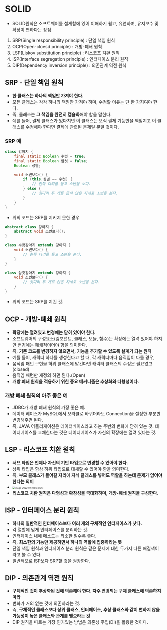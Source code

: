 # SOLID

- SOLID원칙은 소프트웨어를 설계함에 있어 이해하기 쉽고, 유연하며, 유지보수 및 확장이 편하다는 장점

1. SRP(Single responsibility principle) : 단일 책임 원칙
2. OCP(Open-cloesd principle) : 개방-폐쇄 원칙
3. LSP(Liskov substitution principle) : 리스코프 치환 원칙
4. ISP(Interface segregation principle) : 인터페이스 분리 원칙
5. DIP(Dependency inversion principle) : 의존관계 역전 원칙







## SRP - 단일 책임 원칙

- **한 클래스는 하나의 책임만 가져야 한다.**
- 모든 클래스는 각각 하나의 책임만 가져야 하며, 수정할 이유는 단 한 가지여야 한다.
- 즉, 클래스는 **그 책임을 완전히 캡슐화**해야 함을 말한다.
- 예를 들어, 결제 클래스가 있다치면 이 클래스는 오직 결제 기능만을 책임지고 이 클래스를 수정해야 한다면 결제에 관련된 문제일 뿐일 것이다.



### SRP 예

```java
class 강아지 {
    final static Boolean 수컷 = true;
    final static Boolean 암컷 = false;
    Boolean 성별;

    void 소변보다() {
        if (this.성별 == 수컷) {
            // 한쪽 다리를 들고 소변을 보다.
        } else {
            // 뒷다리 두 개를 굽혀 앉은 자세로 소변을 본다.
        }
    }   
}
```

- 위의 코드는 SRP를 지키지 못한 경우

```java
abstract class 강아지 {
    abstract void 소변보다();
}

class 수컷강아지 extends 강아지 {
    void 소변보다() {
        // 한쪽 다리를 들고 소변을 본다.
    }
}

class 암컷강아지 extends 강아지 {
    void 소변보다() {
        // 뒷다리 두 개로 앉은 자세로 소변을 본다.
    }
}
```

- 위의 코드는 SRP를 지킨 것.

## OCP - 개방-폐쇄 원칙

- **확장에는 열려있고 변경에는 닫혀 있어야 한다.**
- 소프트웨어의 구성요소(컴포넌트, 클래스, 모듈, 함수)는 확장에는 열려 있어야 하지만 변경에는 폐쇄적이어야 함을 의미한다.
- 즉, **기존 코드를 변경하지 않으면서, 기능을 추가할 수 있도록 설계가 되는 원칙**
- 예를 들어, 캐릭터 하나를 생성한다고 할 때, 각 캐릭터마다 움직임이 다를 경우,
- 움직임 패턴 구현을 하위 클래스에 맡긴다면 캐릭터 클래스의 수정은 필요없고(closed)
- 움직임 패턴만 재정의 하면 된다.(Open)
- **개방 폐쇄 원칙을 적용하기 위한 중요 메커니즘은 추상화와 다형성이다.**



### 개방 폐쇄 원칙의 아주 좋은 예

- JDBC가 개방 폐쇄 원칙의 가장 좋은 예.
- 데이터 베이스가 MySQL에서 오라클로 바뀌더라도 Connection을 설정한 부분만 변경해주면 된다.
- 즉, JAVA 어플리케이션은 데이터베이스라고 하는 주변의 변화에 닫혀 있는 것. 데이터베이스를 교체한다는 것은 데이터베이스가 자신의 확장에는 열려 있다는 것.



## LSP - 리스코프 치환 원칙

- **서브 타입은 언제나 자신의 기반 타입으로 변경할 수 있어야 한다.**
- 상위 타입은 항상 하위 타입으로 대체할 수 있어야 함을 의미한다.
- 즉, **부모 클래스가 들어갈 자리에 자식 클래스를 넣어도 역할을 하는데 문제가 없어야 한다는 의미**
- <img src="img/객체지향의 원리SOLID/image-20221115103104705.png" alt="image-20221115103104705" style="zoom:50%;" />
- **리스코프 치환 원칙은 다형성과 확장성을 극대화하며, 개방-폐쇄 원칙을 구성한다.**





## ISP - 인터페이스 분리 원칙

- **하나의 일반적인 인터페이스보다 여러 개의 구체적인 인터페이스가 낫다.**
- 각 열할에 맞게 인터페이스를 분리하는 것.
- 인터페이스 내에 메소드는 최소한 일수록 좋다.
- 즉, **최소한의 기능만 제공하면서 하나의 역할에 집중하라는 뜻**
- 단일 책임 원칙과 인터페이스 분리 원칙은 같은 문제에 대한 두가지 다른 해결책이라고 볼 수 있다.
- 일반적으로 ISP보다 SRP할 것을 권장한다.





## DIP - 의존관계 역전 원칙

- **구체적인 것이 추상화된 것에 의존해야 한다. 자주 변경되는 구체 클래스에 의존하지마라**
- 변화가 거의 없는 것에 의존하라는 것.
- 즉, **구체적인 클래스보다 상위 클래스, 인터페이스, 추상 클래스와 같이 변하지 않을 가능성이 높은 클래스와 관계를 맺으라는 것**
- DIP 원칙을 따르는 가장 인기있는 방법은 의존성 주입(DI)을 활용한 것이다.
